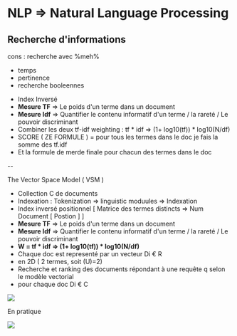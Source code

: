 # NLP => Natural Language Processing
## Recherche d'informations
cons : recherche avec %meh%
- temps
- pertinence
- recherche booleennes









* Index Inversé
* **Mesure TF** => Le poids d'un terme dans un document
* **Mesure Idf** => Quantifier le contenu informatif d'un terme / la rareté / Le pouvoir discriminant 
* Combiner les deux tf-idf weighting : tf * idf => (1+ log10(tf)) * log10(N/df)
* SCORE ( ZE FORMULE ) = pour tous les termes dans le doc je fais la somme des tf.idf
* Et la formule de merde finale pour chacun des termes dans le doc


--


The Vector Space Model ( VSM )


* Collection C de documents
* Indexation : Tokenization => linguistic moduules => Indexation
* Index inversé positionnel [ Matrice des termes distincts => Num Document [ Postion ] ]
* **Mesure TF** => Le poids d'un terme dans un document
* **Mesure Idf** => Quantifier le contenu informatif d'un terme / la rareté / Le pouvoir discriminant 
* **W = tf * idf => (1+ log10(tf)) * log10(N/df)**
* Chaque doc est representé par un vecteur Di € R
* en 2D ( 2 termes, soit (U)=2)
* Recherche et ranking des documents répondant à une requête q selon le modèle vectorial
* pour chaque doc Di € C

![](https://i.imgur.com/xKU4XVk.png)


En pratique 

![](https://i.imgur.com/gbMNxwU.png)


